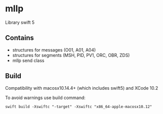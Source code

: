 # mllp

Library swift 5

## Contains

- structures for messages (O01, A01, A04)
- structures for segments (MSH, PID, PV1, ORC, OBR, ZDS)
- mllp send class

## Build

Compatibility with macosx10.14.4+ (which includes swift5) and XCode 10.2

To avoid warnings use build command:

    swift build -Xswiftc "-target" -Xswiftc "x86_64-apple-macosx10.12" 
